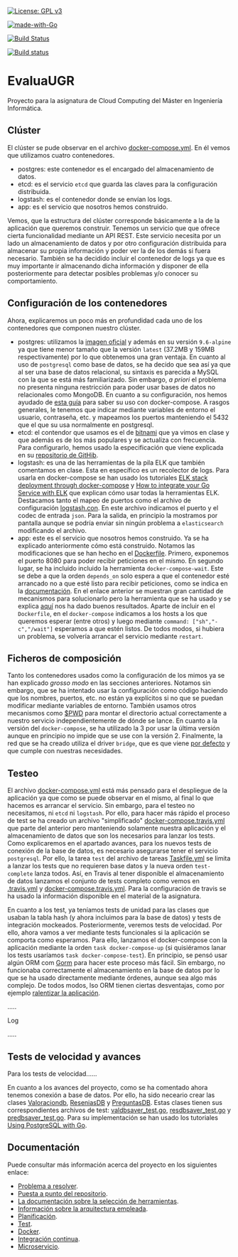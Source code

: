 [![License: GPL v3](https://img.shields.io/badge/License-GPLv3-blue.svg)](https://www.gnu.org/licenses/gpl-3.0)

[![made-with-Go](https://img.shields.io/badge/Made%20with-Go-1f425f.svg)](http://golang.org)

[![Build Status](https://travis-ci.com/PedroMFC/EvaluaUGR.svg?branch=main)](https://travis-ci.com/PedroMFC/EvaluaUGR)

[![Build status](https://ci.appveyor.com/api/projects/status/j0jnyv7lgm7mkjkn?svg=true)](https://ci.appveyor.com/project/PedroMFC/evaluaugr)

# EvaluaUGR
Proyecto para la asignatura de Cloud Computing del Máster en Ingeniería Informática.

## Clúster

El clúster se pude observar en el archivo [docker-compose.yml](docker-compose.yml). En él vemos que utilizamos cuatro contenedores.

* postgres: este contenedor es el encargado del almacenamiento de datos.
* etcd: es el servicio `etcd` que guarda las claves para la configuración distribuida.
* logstash: es el contenedor donde se envían los logs.
* app: es el servicio que nosotros hemos construido.

Vemos, que la estructura del clúster corresponde básicamente a la de la aplicación que queremos construir. Tenemos un servicio que que ofrece cierta funcionalidad mediante un API REST. Este servicio necesita por un lado un almacenamiento de datos y por otro configuración distribuida para almacenar su propia información y poder ver la de los demás si fuera necesario. También se ha decidido incluir el contenedor de logs ya que es muy importante ir almacenando dicha información y disponer de ella posteriormente para detectar posibles problemas y/o conocer su comportamiento.

## Configuración de los contenedores

Ahora, explicaremos un poco más en profundidad cada uno de los contenedores que componen nuestro clúster.

* postgres: utilizamos la [imagen oficial](https://hub.docker.com/_/postgres) y además en su versión `9.6-alpine` ya que tiene menor tamaño que la versión `latest` (37.2MB y 159MB respectivamente) por lo que obtenemos una gran ventaja. En cuanto al uso de `postgresql` como base de datos, se ha decido que sea así ya que al ser una base de datos relacional, su sintaxis es parecida a MySQL con la que se está más familiarizado. Sin embargo, *a priori* el problema no presenta ninguna restricción para poder usar bases de datos no relacionales como MongoDB. En cuanto a su configuración, nos hemos ayudado de [esta guía](https://levelup.gitconnected.com/dockerized-crud-restful-api-with-go-gorm-jwt-postgresql-mysql-and-testing-61d731430bd8) para saber su uso con docker-compose. A rasgos generales, le tenemos que indicar mediante variables de entorno el usuario, contraseña, etc. y mapeamos los puertos manteniendo el 5432 que el que su usa normalmente en postgresql.
* etcd: el contendor que usamos es el de [bitnami](https://hub.docker.com/r/bitnami/etcd/) que ya vimos en clase y que además es de los más populares y se actualiza con frecuencia. Para configurarlo, hemos usado la especificación que viene explicada en su [repositorio de GitHib](https://github.com/bitnami/bitnami-docker-etcd#using-docker-compose). 
* logstash: es una de las herramientas de la pila ELK que también comentamos en clase. Esta en específico es un recolector de logs. Para usarla en docker-compose se han usado los tutoriales [ELK stack deployment through docker-compose](https://medium.com/@harisshafiq08/elk-stack-deployment-through-docker-compose-98ce40ff2fb6) y [How to integrate your Go Service with ELK](https://pmihaylov.com/go-service-with-elk/) que explican cómo usar todas la herramientas ELK. Destacamos tanto el mapeo de puertos como el archivo de configuración [logstash.con](./config/logstash.conf). En este archivo indicamos el puerto y el codec de entrada `json`. Para la salida, en principio la mostramos por pantalla aunque se podría enviar sin ningún problema a `elasticsearch` modificando el archivo.
* app: este es el servicio que nosotros hemos construido. Ya se ha explicado anteriormente cómo está construido. Notamos las modificaciones que se han hecho en el [Dockerfile](Dockerfile). Primero, exponemos el puerto 8080 para poder recibir peticiones en el mismo. En segundo lugar, se ha incluido incluido la herramienta `docker-compose-wait`. Este se debe a que la orden `depends_on` solo espera  a que el contenedor esté arrancado no a que esté listo para recibir peticiones, como se indica en la [documentación](https://docs.docker.com/compose/startup-order/). En el enlace anterior se muestran gran cantidad de mecanismos para solucionarlo pero la herramienta que se ha usado y se explica [aquí](https://www.datanovia.com/en/lessons/docker-compose-wait-for-container-using-wait-tool/#:~:text=The%20docker-compose-wait%20tool%20is%20a%20small%20command%20line,open%20on%20a%20target%20image.) nos ha dado buenos resultados. Aparte de incluir en el `Dockerfile`, en el `docker-compose` indicamos a los hosts a los que queremos esperar (entre otros) y luego mediante `command: ["sh","-c","/wait"]` esperamos a que estén listos. De todos modos, si hubiera un problema, se volvería arrancar el servicio mediante `restart`.

## Ficheros de composición

Tanto los contenedores usados como la configuración de los mimos ya se han explicado *grosso modo* en las secciones anteriores. Notamos sin embargo, que se ha intentado usar la configuración como código haciendo que los nombres, puertos, etc. no están ya explícitos si no que se puedan modificar mediante variables de entorno. También usamos otros mecanismos como [$PWD](https://gist.github.com/shaiguitar/627d52ebc0c03af488477b5d636a8909) para montar el directorio actual correctamente a nuestro servicio independientemente de dónde se lance. En cuanto a la versión del `docker-compose`, se ha utilizado la 3 por usar la última versión aunque en principio no impide que se use con la versión 2. Finalmente, la red que se ha creado utiliza el driver `bridge`, que es que viene [por defecto](https://docs.docker.com/network/) y que cumple con nuestras necesidades.


## Testeo

El archivo [docker-compose.yml](docker-compose.yml) está más pensado para el despliegue de la aplicación ya que como se puede observar en el mismo, al final lo que hacemos es arrancar el servicio. Sin embargo, para el testeo no necesitamos, ni `etcd` ni `logstash`. Por ello, para hacer más rápido el proceso de test se ha creado un archivo "simplificado" [docker-compose.travis.yml](docker-compose.travis.yml) que parte del anterior pero manteniendo solamente nuestra aplicación y el almacenamiento de datos que son los necesarios para lanzar los tests. Como explicaremos en el apartado avances, para los nuevos tests de conexión de la base de datos, es necesario asegurarse tener el servicio `postgresql`. Por ello, la tarea `test` del archivo de tareas [Taskfile.yml](Taskfile.yml) se limita a lanzar los tests que no requieren base datos y la nueva orden `test-complete` lanza todos. Así, en Travis al tener disponible el almacenamiento de datos lanzamos el conjunto de tests completo como vemos en [.travis.yml](.travis.yml) y [docker-compose.travis.yml](docker-compose.travis.yml). Para la configuración de travis se ha usado la información disponible en el material de la asignatura.

En cuanto a los test, ya teníamos tests de unidad para las clases que usaban la tabla hash (y ahora incluimos para la base de datos) y tests de integración mockeados. Posteriormente, veremos tests de velocidad. Por ello, ahora vamos a ver mediante tests funcionales si la aplicación se comporta como esperamos. Para ello, lanzamos el docker-compose con la aplicación mediante la orden `task docker-compose-up` (si quisiéramos lanar los tests usaríamos `task docker-compose-test`). En principio, se pensó usar algún ORM com [Gorm](https://gorm.io/docs/index.html) para hacer este proceso más fácil. Sin embargo, no funcionaba correctamente el almacenamiento en la base de datos por lo que se ha usado directamente mediante órdenes, aunque sea algo más complejo. De todos modos, lso ORM tienen ciertas desventajas, como por ejemplo [ralentizar la aplicación](https://www.calhoun.io/subtle-issues-with-orms-and-how-to-avoid-them/). 

.....

Log

.....

## Tests de velocidad y avances
Para los tests de velocidad......

En cuanto a los avances del proyecto, como se ha comentado ahora tenemos conexión a base de datos. Por ello, ha sido neceario crear las clases [Valoraciondb](internal/microval/modelsval/valoraciondb.go), [ReseniasDB](internal/microres/modelsres/reseniasdb.go) y [PreguntasDB](internal/micropre/modelspre/preguntasdb.go). Estas clases tienen sus correspondientes archivos de test: [valdbsaver_test.go](tests/valdbsaver_test.go), [resdbsaver_test.go](tests/resdbsaver_test.go) y [predbsaver_test.go](tests/predbsaver_test.go). Para su implementación se han usado los tutoriales [Using PostgreSQL with Go](https://www.calhoun.io/using-postgresql-with-go/). 

## Documentación
Puede consultar más información acerca del proyecto en los siguientes enlace:

* [Problema a resolver][problema].
* [Puesta a punto del repositorio][configGitHub].
* [La documentación sobre la selección de herramientas][herramientas].
* [Información sobre la arquitectura empleada][arquitectura].
* [Planificación][planificacion].
* [Test][tests].
* [Docker][dockerR].
* [Integración continua][CI].
* [Microservicio][micro].

[configGitHub]: https://pedromfc.github.io/EvaluaUGR/docs/configuracion_github
[herramientas]: https://pedromfc.github.io/EvaluaUGR/docs/seleccion_herramientas
[problema]: https://pedromfc.github.io/EvaluaUGR/docs/problema
[arquitectura]: https://pedromfc.github.io/EvaluaUGR/docs/arquitectura
[issues]: https://github.com/PedroMFC/EvaluaUGR/issues
[planificacion]: https://pedromfc.github.io/EvaluaUGR/docs/planificación
[docker]: https://pedromfc.github.io/EvaluaUGR/docs/docker
[tests]: https://pedromfc.github.io/EvaluaUGR/docs/tests
[dockerR]: https://pedromfc.github.io/EvaluaUGR/docs/docker_README
[CI]: https://pedromfc.github.io/EvaluaUGR/docs/CI
[rutas]: https://pedromfc.github.io/EvaluaUGR/docs/rutas
[micro]: https://pedromfc.github.io/EvaluaUGR/docs/microservicio

[mAuxiliar]: https://github.com/PedroMFC/EvaluaUGR/milestone/2
[mPreguntas]: https://github.com/PedroMFC/EvaluaUGR/milestone/5
[mErrores]: https://github.com/PedroMFC/EvaluaUGR/milestone/3
[mEstructura]: https://github.com/PedroMFC/EvaluaUGR/milestone/7
[mResenias]: https://github.com/PedroMFC/EvaluaUGR/milestone/6
[mDocumentacion]: https://github.com/PedroMFC/EvaluaUGR/milestone/1
[mValoraciones]: https://github.com/PedroMFC/EvaluaUGR/milestone/4
[mTests]: https://github.com/PedroMFC/EvaluaUGR/milestone/8

[hu1]: https://github.com/PedroMFC/EvaluaUGR/issues/12
[hu2]: https://github.com/PedroMFC/EvaluaUGR/issues/13
[hu3]: https://github.com/PedroMFC/EvaluaUGR/issues/14
[hu4]: https://github.com/PedroMFC/EvaluaUGR/issues/15
[hu5]: https://github.com/PedroMFC/EvaluaUGR/issues/16
[hu6]: https://github.com/PedroMFC/EvaluaUGR/issues/17
[hu7]: https://github.com/PedroMFC/EvaluaUGR/issues/18
[hu8]: https://github.com/PedroMFC/EvaluaUGR/issues/19
[hu9]: https://github.com/PedroMFC/EvaluaUGR/issues/20
[hu10]: https://github.com/PedroMFC/EvaluaUGR/issues/62
[hu11]: https://github.com/PedroMFC/EvaluaUGR/issues/63
[hu12]: https://github.com/PedroMFC/EvaluaUGR/issues/75
[hu13]: https://github.com/PedroMFC/EvaluaUGR/issues/79
[hu14]: https://github.com/PedroMFC/EvaluaUGR/issues/80
[hu15]: https://github.com/PedroMFC/EvaluaUGR/issues/81
[hu16]: https://github.com/PedroMFC/EvaluaUGR/issues/82

[i1]: https://github.com/PedroMFC/EvaluaUGR/issues/1
[i2]: https://github.com/PedroMFC/EvaluaUGR/issues/2
[i3]: https://github.com/PedroMFC/EvaluaUGR/issues/3
[i4]: https://github.com/PedroMFC/EvaluaUGR/issues/4
[i5]: https://github.com/PedroMFC/EvaluaUGR/issues/5
[i6]: https://github.com/PedroMFC/EvaluaUGR/issues/6
[i7]: https://github.com/PedroMFC/EvaluaUGR/issues/7
[i8]: https://github.com/PedroMFC/EvaluaUGR/issues/8
[i9]: https://github.com/PedroMFC/EvaluaUGR/issues/9
[i10]: https://github.com/PedroMFC/EvaluaUGR/issues/10
[i11]: https://github.com/PedroMFC/EvaluaUGR/issues/11
[i12]: https://github.com/PedroMFC/EvaluaUGR/issues/12
[i13]: https://github.com/PedroMFC/EvaluaUGR/issues/13
[i14]: https://github.com/PedroMFC/EvaluaUGR/issues/14
[i15]: https://github.com/PedroMFC/EvaluaUGR/issues/15
[i16]: https://github.com/PedroMFC/EvaluaUGR/issues/16
[i17]: https://github.com/PedroMFC/EvaluaUGR/issues/17
[i18]: https://github.com/PedroMFC/EvaluaUGR/issues/18
[i19]: https://github.com/PedroMFC/EvaluaUGR/issues/19
[i20]: https://github.com/PedroMFC/EvaluaUGR/issues/20
[i21]: https://github.com/PedroMFC/EvaluaUGR/issues/21
[i22]: https://github.com/PedroMFC/EvaluaUGR/issues/22
[i23]: https://github.com/PedroMFC/EvaluaUGR/issues/23
[i24]: https://github.com/PedroMFC/EvaluaUGR/issues/24
[i25]: https://github.com/PedroMFC/EvaluaUGR/issues/25
[i26]: https://github.com/PedroMFC/EvaluaUGR/issues/26
[i27]: https://github.com/PedroMFC/EvaluaUGR/issues/27
[i28]: https://github.com/PedroMFC/EvaluaUGR/issues/28
[i29]: https://github.com/PedroMFC/EvaluaUGR/issues/29
[i30]: https://github.com/PedroMFC/EvaluaUGR/issues/30
[i31]: https://github.com/PedroMFC/EvaluaUGR/issues/31
[i32]: https://github.com/PedroMFC/EvaluaUGR/issues/32
[i33]: https://github.com/PedroMFC/EvaluaUGR/issues/33
[i34]: https://github.com/PedroMFC/EvaluaUGR/issues/34
[i35]: https://github.com/PedroMFC/EvaluaUGR/issues/35
[i36]: https://github.com/PedroMFC/EvaluaUGR/issues/36
[i37]: https://github.com/PedroMFC/EvaluaUGR/issues/37
[i38]: https://github.com/PedroMFC/EvaluaUGR/issues/38
[i39]: https://github.com/PedroMFC/EvaluaUGR/issues/39
[i40]: https://github.com/PedroMFC/EvaluaUGR/issues/40
[i41]: https://github.com/PedroMFC/EvaluaUGR/issues/41
[i42]: https://github.com/PedroMFC/EvaluaUGR/issues/42
[i43]: https://github.com/PedroMFC/EvaluaUGR/issues/43
[i44]: https://github.com/PedroMFC/EvaluaUGR/issues/44
[i45]: https://github.com/PedroMFC/EvaluaUGR/issues/45
[i46]: https://github.com/PedroMFC/EvaluaUGR/issues/46
[i47]: https://github.com/PedroMFC/EvaluaUGR/issues/47
[i48]: https://github.com/PedroMFC/EvaluaUGR/issues/48
[i49]: https://github.com/PedroMFC/EvaluaUGR/issues/49
[i50]: https://github.com/PedroMFC/EvaluaUGR/issues/50
[i51]: https://github.com/PedroMFC/EvaluaUGR/issues/51
[i52]: https://github.com/PedroMFC/EvaluaUGR/issues/52
[i53]: https://github.com/PedroMFC/EvaluaUGR/issues/53
[i54]: https://github.com/PedroMFC/EvaluaUGR/issues/54
[i55]: https://github.com/PedroMFC/EvaluaUGR/issues/55
[i56]: https://github.com/PedroMFC/EvaluaUGR/issues/56
[i57]: https://github.com/PedroMFC/EvaluaUGR/issues/57
[i58]: https://github.com/PedroMFC/EvaluaUGR/issues/58
[i59]: https://github.com/PedroMFC/EvaluaUGR/issues/59
[i60]: https://github.com/PedroMFC/EvaluaUGR/issues/60

[i70]: https://github.com/PedroMFC/EvaluaUGR/issues/70
[i71]: https://github.com/PedroMFC/EvaluaUGR/issues/71
[i72]: https://github.com/PedroMFC/EvaluaUGR/issues/72

[i76]: https://github.com/PedroMFC/EvaluaUGR/issues/76
